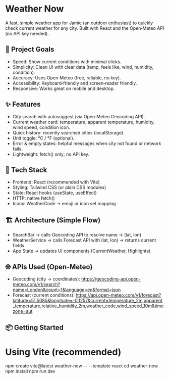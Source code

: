 
# Weather Now

A fast, simple weather app for Jamie (an outdoor enthusiast) to quickly check current weather for any city. Built with React and the Open‑Meteo API (no API key needed).

 ## 🎯  Project Goals

- Speed: Show current conditions with minimal clicks.
- Simplicity: Clean UI with clear data (temp, feels like, wind, humidity, condition).
- Accuracy: Uses Open‑Meteo (free, reliable, no key).
- Accessibility: Keyboard‑friendly and screen‑reader friendly.
- Responsive: Works great on mobile and desktop.

## ✨  Features

- City search with autosuggest (via Open‑Meteo Geocoding API).
- Current weather card: temperature, apparent temperature, humidity, wind speed, condition icon.
- Quick history: recently searched cities (localStorage).
- Unit toggle: °C / °F (optional).
- Error & empty states: helpful messages when city not found or network fails.
- Lightweight: fetch() only; no API key.

## 🧰 Tech Stack

- Frontend: React (recommended with Vite)
- Styling: Tailwind CSS (or plain CSS modules)
- State: React hooks (useState, useEffect)
- HTTP: native fetch()
- Icons: WeatherCode → emoji or icon set mapping

## 🏗️ Architecture (Simple Flow)

- SearchBar → calls Geocoding API to resolve name → (lat, lon)
- WeatherService → calls Forecast API with (lat, lon) → returns current fields
- App State → updates UI components (CurrentWeather, Highlights)

## 🌐 APIs Used (Open‑Meteo)

- Geocoding (city → coordinates): https://geocoding-api.open-meteo.com/v1/search?name=London&count=1&language=en&format=json
- Forecast (current conditions): https://api.open-meteo.com/v1/forecast?latitude=51.5085&longitude=-0.1257&current=temperature_2m,apparent_temperature,relative_humidity_2m,weather_code,wind_speed_10m&timezone=aut

## 📦 Getting Started
# Using Vite (recommended)
npm create vite@latest weather-now -- --template react
cd weather-now
npm install
npm run dev

